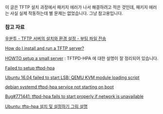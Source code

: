 이 글은 TFTP 설치 과정에서 패키지 에러가 나서 해결하려고 적은 것인데, 패키지 에러는 사실 실제 작동하는데 별 문제는 없었습니다. 그냥 참고용입니다.

### 참고 자료

[우분투 - TFTP 서버의 설치와 환경 설정 - 부팅 파일 전송](http://goproprada.tistory.com/163)

[How do I install and run a TFTP server?](http://askubuntu.com/questions/201505/how-do-i-install-and-run-a-tftp-server)

[HOWTO setup a small server](http://chschneider.eu/linux/server/tftpd-hpa.shtml) : TFTPD-HPA 에 대한 설명이 잘 정리되어 있습니다.

[Failed to setup tftpd-hpa](http://unix.stackexchange.com/questions/326589/failed-to-setup-tftpd-hpa)

[Ubuntu 16.04 failed to start LSB: QEMU KVM module loading script](http://askubuntu.com/questions/785639/ubuntu-16-04-failed-to-start-lsb-qemu-kvm-module-loading-script/814674)

[debian systemd tftpd-hpa service not starting on boot](https://groups.google.com/forum/#!topic/mlug-au/77-_Kr_pyWs)

[Bug#771441: tftpd-hpa fails to start properly if network is unavailable](https://www.mail-archive.com/debian-bugs-dist@lists.debian.org/msg1285624.html)

[Ubuntu: tftp-hpa 설치 및 설정하기 그림 설명](http://k-story.tistory.com/208)